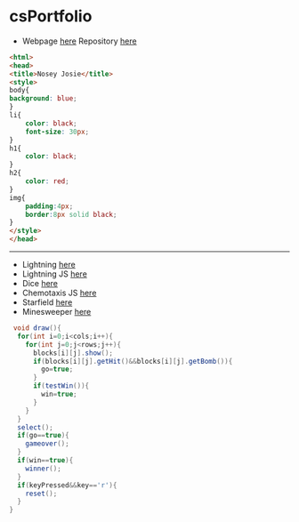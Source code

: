 # csPortfolio

* Webpage [here](https://ryggj.github.io/testWeb/dogPage/dogPage/) Repository [here](https://github.com/RyggJ/testWeb)
```html
<html>
<head>
<title>Nosey Josie</title>
<style>
body{
background: blue;
}
li{
	color: black;
	font-size: 30px;
}
h1{
	color: black;
}
h2{
	color: red;
}
img{
	padding:4px;
	border:8px solid black;
}
</style>
</head>
```
---
* Lightning [here](https://ryggj.github.io/lightning2/)
* Lightning JS [here](https://ryggj.github.io/lightning2/lightningP5js/index.html)
* Dice [here](https://ryggj.github.io/dice3/)
* Chemotaxis JS [here](https://ryggj.github.io/chemotaxis4/ChemoJS/)
* Starfield [here](https://ryggj.github.io/starfield5/)
* Minesweeper [here](https://ryggj.github.io/Minesweeper/)

```Java
 void draw(){
  for(int i=0;i<cols;i++){
    for(int j=0;j<rows;j++){
      blocks[i][j].show();
      if(blocks[i][j].getHit()&&blocks[i][j].getBomb()){
        go=true;
      }
      if(testWin()){
        win=true;
      }
    }
  }
  select();
  if(go==true){
    gameover();
  }
  if(win==true){
    winner();
  }
  if(keyPressed&&key=='r'){
    reset();
  }
} 
```
